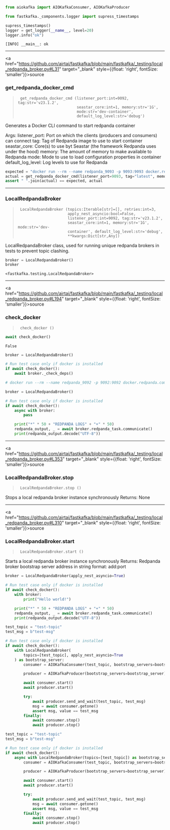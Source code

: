 
<!-- WARNING: THIS FILE WAS AUTOGENERATED! DO NOT EDIT! -->

``` python
from aiokafka import AIOKafkaConsumer, AIOKafkaProducer

from fastkafka._components.logger import supress_timestamps
```

``` python
supress_timestamps()
logger = get_logger(__name__, level=20)
logger.info("ok")
```

    [INFO] __main__: ok

------------------------------------------------------------------------

<a
href="https://github.com/airtai/fastkafka/blob/main/fastkafka/_testing/local_redpanda_broker.py#L31"
target="_blank" style={{float: 'right', fontSize: 'smaller'}}>source</a>

### get_redpanda_docker_cmd

>      get_redpanda_docker_cmd (listener_port:int=9092, tag:str='v23.1.2',
>                               seastar_core:int=1, memory:str='1G',
>                               mode:str='dev-container',
>                               default_log_level:str='debug')

Generates a Docker CLI command to start redpanda container

Args: listener_port: Port on which the clients (producers and consumers)
can connect tag: Tag of Redpanda image to use to start container
seastar_core: Core(s) to use byt Seastar (the framework Redpanda uses
under the hood) memory: The amount of memory to make available to
Redpanda mode: Mode to use to load configuration properties in container
default_log_level: Log levels to use for Redpanda

``` python
expected = "docker run --rm --name redpanda_9093 -p 9093:9093 docker.redpanda.com/redpandadata/redpanda:latest redpanda start --kafka-addr internal://0.0.0.0:9090,external://0.0.0.0:9093 --advertise-kafka-addr internal://localhost:9090,external://localhost:9093 --smp 1 --memory 2G --mode dev-container --default-log-level debug"
actual = get_redpanda_docker_cmd(listener_port=9093, tag="latest", memory="2G")
assert " ".join(actual) == expected, actual
```

------------------------------------------------------------------------

### LocalRedpandaBroker

>      LocalRedpandaBroker (topics:Iterable[str]=[], retries:int=3,
>                           apply_nest_asyncio:bool=False,
>                           listener_port:int=9092, tag:str='v23.1.2',
>                           seastar_core:int=1, memory:str='1G', mode:str='dev-
>                           container', default_log_level:str='debug',
>                           **kwargs:Dict[str,Any])

LocalRedpandaBroker class, used for running unique redpanda brokers in
tests to prevent topic clashing.

``` python
broker = LocalRedpandaBroker()
broker
```

    <fastkafka.testing.LocalRedpandaBroker>

------------------------------------------------------------------------

<a
href="https://github.com/airtai/fastkafka/blob/main/fastkafka/_testing/local_redpanda_broker.py#L194"
target="_blank" style={{float: 'right', fontSize: 'smaller'}}>source</a>

### check_docker

>      check_docker ()

``` python
await check_docker()
```

    False

``` python
broker = LocalRedpandaBroker()

# Run test case only if docker is installed
if await check_docker():
    await broker._check_deps()
```

``` python
# docker run --rm --name redpanda_9092 -p 9092:9092 docker.redpanda.com/redpandadata/redpanda 'redpanda start --kafka-addr internal://0.0.0.0:9090,external://0.0.0.0:9092 --advertise-kafka-addr internal://localhost:9090,external://localhost:9092'
```

``` python
broker = LocalRedpandaBroker()

# Run test case only if docker is installed
if await check_docker():
    async with broker:
        pass

    print("*" * 50 + "REDPANDA LOGS" + "+" * 50)
    redpanda_output, _ = await broker.redpanda_task.communicate()
    print(redpanda_output.decode("UTF-8"))
```

------------------------------------------------------------------------

<a
href="https://github.com/airtai/fastkafka/blob/main/fastkafka/_testing/local_redpanda_broker.py#L353"
target="_blank" style={{float: 'right', fontSize: 'smaller'}}>source</a>

### LocalRedpandaBroker.stop

>      LocalRedpandaBroker.stop ()

Stops a local redpanda broker instance synchronously Returns: None

------------------------------------------------------------------------

<a
href="https://github.com/airtai/fastkafka/blob/main/fastkafka/_testing/local_redpanda_broker.py#L310"
target="_blank" style={{float: 'right', fontSize: 'smaller'}}>source</a>

### LocalRedpandaBroker.start

>      LocalRedpandaBroker.start ()

Starts a local redpanda broker instance synchronously Returns: Redpanda
broker bootstrap server address in string format: add:port

``` python
broker = LocalRedpandaBroker(apply_nest_asyncio=True)

# Run test case only if docker is installed
if await check_docker():
    with broker:
        print("Hello world!")

    print("*" * 50 + "REDPANDA LOGS" + "+" * 50)
    redpanda_output, _ = await broker.redpanda_task.communicate()
    print(redpanda_output.decode("UTF-8"))
```

``` python
test_topic = "test-topic"
test_msg = b"test-msg"

# Run test case only if docker is installed
if await check_docker():
    with LocalRedpandaBroker(
        topics=[test_topic], apply_nest_asyncio=True
    ) as bootstrap_server:
        consumer = AIOKafkaConsumer(test_topic, bootstrap_servers=bootstrap_server)

        producer = AIOKafkaProducer(bootstrap_servers=bootstrap_server)

        await consumer.start()
        await producer.start()

        try:
            await producer.send_and_wait(test_topic, test_msg)
            msg = await consumer.getone()
            assert msg, value == test_msg
        finally:
            await consumer.stop()
            await producer.stop()
```

``` python
test_topic = "test-topic"
test_msg = b"test-msg"

# Run test case only if docker is installed
if await check_docker():
    async with LocalRedpandaBroker(topics=[test_topic]) as bootstrap_server:
        consumer = AIOKafkaConsumer(test_topic, bootstrap_servers=bootstrap_server)

        producer = AIOKafkaProducer(bootstrap_servers=bootstrap_server)

        await consumer.start()
        await producer.start()

        try:
            await producer.send_and_wait(test_topic, test_msg)
            msg = await consumer.getone()
            assert msg, value == test_msg
        finally:
            await consumer.stop()
            await producer.stop()
```

